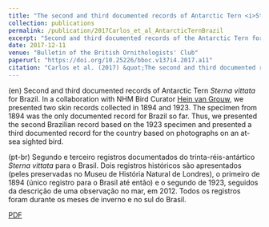 ```yaml
---
title: "The second and third documented records of Antarctic Tern <i>Sterna vittata</i> in Brazil"
collection: publications
permalink: /publication/2017Carlos_et_al_AntarcticTernBrazil
excerpt: "Second and third documented records of the Antarctic Tern for Brazil."
date: 2017-12-11
venue: "Bulletin of the British Ornithologists' Club"
paperurl: "https://doi.org/10.25226/bboc.v137i4.2017.a11"
citation: "Carlos et al. (2017) &quot;The second and third documented records of Antarctic Tern <i>Sterna vittata</i> in Brazil.&quot; <i>Bull. B. O. C.</i> 137: 320-324."
---
```

(en)  Second and third documented records of Antarctic Tern *Sterna vittata* for Brazil. In a collaboration with NHM Bird Curator [Hein van Grouw](https://www.nhm.ac.uk/our-science/departments-and-staff/staff-directory/hein-van%20grouw.html), we presented two skin records collected in 1894 and 1923. The specimen from 1894 was the only documented record for Brazil so far. Thus, we presented the second Brazilian record based on the 1923 specimen and presented a third documented record for the country based on photographs on an at-sea sighted bird.

(pt-br)  Segundo e terceiro registros documentados do trinta-réis-antártico *Sterna vittata* para o Brasil. Dois registros históricos são apresentados (peles preservadas no Museu de História Natural de Londres), o primeiro de 1894 (único registro para o Brasil até então) e o segundo de 1923, seguidos da descrição de uma observação no mar, em 2012. Todos os registros foram durante os meses de inverno e no sul do Brasil.

[PDF](http://nwdaudt.github.io/files/2017_Carlos_et_al_BBOC_Sterna_vittata_Brazil.pdf)
